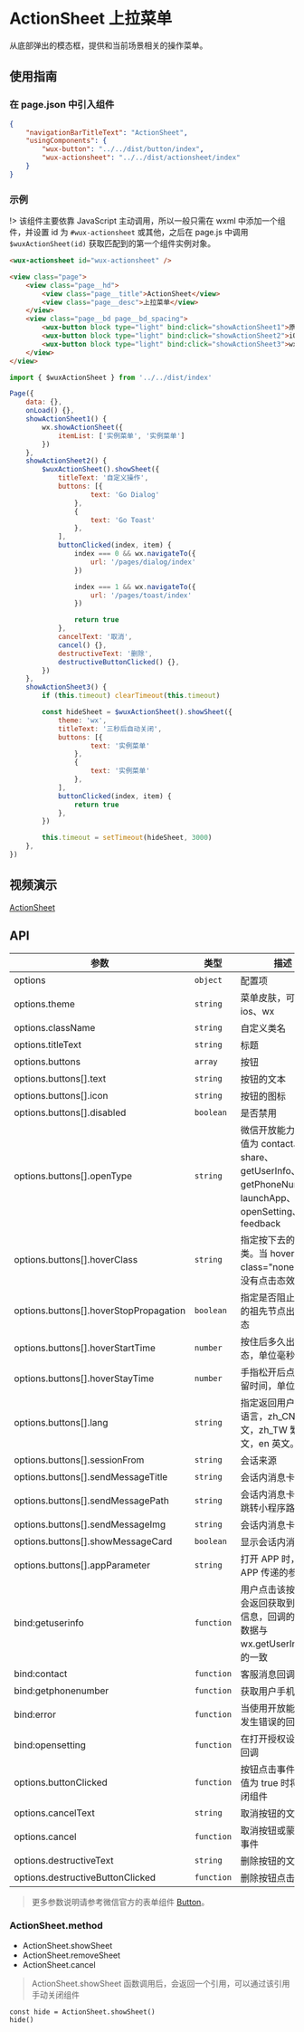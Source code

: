 # ActionSheet 上拉菜单

从底部弹出的模态框，提供和当前场景相关的操作菜单。

## 使用指南

### 在 page.json 中引入组件

```json
{
    "navigationBarTitleText": "ActionSheet",
    "usingComponents": {
        "wux-button": "../../dist/button/index",
        "wux-actionsheet": "../../dist/actionsheet/index"
    }
}
```

### 示例

!> 该组件主要依靠 JavaScript 主动调用，所以一般只需在 wxml 中添加一个组件，并设置 id 为 `#wux-actionsheet` 或其他，之后在 page.js 中调用 `$wuxActionSheet(id)` 获取匹配到的第一个组件实例对象。

```html
<wux-actionsheet id="wux-actionsheet" />

<view class="page">
    <view class="page__hd">
        <view class="page__title">ActionSheet</view>
        <view class="page__desc">上拉菜单</view>
    </view>
    <view class="page__bd page__bd_spacing">
        <wux-button block type="light" bind:click="showActionSheet1">原生 ActionSheet</wux-button>
        <wux-button block type="light" bind:click="showActionSheet2">iOS ActionSheet</wux-button>
        <wux-button block type="light" bind:click="showActionSheet3">wx ActionSheet</wux-button>
    </view>
</view>
```

```js
import { $wuxActionSheet } from '../../dist/index'

Page({
    data: {},
    onLoad() {},
    showActionSheet1() {
        wx.showActionSheet({
            itemList: ['实例菜单', '实例菜单']
        })
    },
    showActionSheet2() {
        $wuxActionSheet().showSheet({
            titleText: '自定义操作',
            buttons: [{
                    text: 'Go Dialog'
                },
                {
                    text: 'Go Toast'
                },
            ],
            buttonClicked(index, item) {
                index === 0 && wx.navigateTo({
                    url: '/pages/dialog/index'
                })

                index === 1 && wx.navigateTo({
                    url: '/pages/toast/index'
                })

                return true
            },
            cancelText: '取消',
            cancel() {},
            destructiveText: '删除',
            destructiveButtonClicked() {},
        })
    },
    showActionSheet3() {
        if (this.timeout) clearTimeout(this.timeout)

        const hideSheet = $wuxActionSheet().showSheet({
            theme: 'wx',
            titleText: '三秒后自动关闭',
            buttons: [{
                    text: '实例菜单'
                },
                {
                    text: '实例菜单'
                },
            ],
            buttonClicked(index, item) {
                return true
            },
        })

        this.timeout = setTimeout(hideSheet, 3000)
    },
})
```

## 视频演示

[ActionSheet](./_media/actionsheet.mp4 ':include :type=iframe width=375px height=667px')

## API

| 参数 | 类型 | 描述 | 默认值 |
| --- | --- | --- | --- |
| options | <code>object</code> | 配置项 | - |
| options.theme | <code>string</code> | 菜单皮肤，可选值为 ios、wx | ios |
| options.className | <code>string</code> | 自定义类名 | - |
| options.titleText | <code>string</code> | 标题 | - |
| options.buttons | <code>array</code> | 按钮 | [] |
| options.buttons[].text | <code>string</code> | 按钮的文本 | - |
| options.buttons[].icon | <code>string</code> | 按钮的图标 | - |
| options.buttons[].disabled | <code>boolean</code> | 是否禁用 | false |
| options.buttons[].openType | <code>string</code> | 微信开放能力，可选值为 contact、share、getUserInfo、getPhoneNumber、launchApp、openSetting、feedback | - |
| options.buttons[].hoverClass | <code>string</code> | 指定按下去的样式类。当 hover-class="none" 时，没有点击态效果 | wux-actionsheet__button--hover |
| options.buttons[].hoverStopPropagation | <code>boolean</code> | 指定是否阻止本节点的祖先节点出现点击态 | false |
| options.buttons[].hoverStartTime | <code>number</code> | 按住后多久出现点击态，单位毫秒 | 20 |
| options.buttons[].hoverStayTime | <code>number</code> | 手指松开后点击态保留时间，单位毫秒 | 70 |
| options.buttons[].lang | <code>string</code> | 指定返回用户信息的语言，zh_CN 简体中文，zh_TW 繁体中文，en 英文。 | en |
| options.buttons[].sessionFrom | <code>string</code> | 会话来源 | - |
| options.buttons[].sendMessageTitle | <code>string</code> | 会话内消息卡片标题 | 当前标题 |
| options.buttons[].sendMessagePath | <code>string</code> | 会话内消息卡片点击跳转小程序路径 | 当前分享路径 |
| options.buttons[].sendMessageImg | <code>string</code> | 会话内消息卡片图片 | 截图 |
| options.buttons[].showMessageCard | <code>boolean</code> | 显示会话内消息卡片 | false |
| options.buttons[].appParameter | <code>string</code> | 打开 APP 时，向 APP 传递的参数 | - |
| bind:getuserinfo | <code>function</code> | 用户点击该按钮时，会返回获取到的用户信息，回调的detail数据与wx.getUserInfo返回的一致 | - 
| bind:contact | <code>function</code> | 客服消息回调 | - |
| bind:getphonenumber | <code>function</code> | 获取用户手机号回调 | - |
| bind:error | <code>function</code> | 当使用开放能力时，发生错误的回调 | - |
| bind:opensetting | <code>function</code> | 在打开授权设置页后回调 | - |
| options.buttonClicked | <code>function</code> | 按钮点击事件，返回值为 true 时将会关闭组件 | - |
| options.cancelText | <code>string</code> | 取消按钮的文本 | 取消 |
| options.cancel | <code>function</code> | 取消按钮或蒙层点击事件 | - |
| options.destructiveText | <code>string</code> | 删除按钮的文本 | - |
| options.destructiveButtonClicked | <code>function</code> | 删除按钮点击事件 | - |

> 更多参数说明请参考微信官方的表单组件 [Button](https://developers.weixin.qq.com/miniprogram/dev/component/button.html)。

### ActionSheet.method

- ActionSheet.showSheet
- ActionSheet.removeSheet
- ActionSheet.cancel

> ActionSheet.showSheet 函数调用后，会返回一个引用，可以通过该引用手动关闭组件

```
const hide = ActionSheet.showSheet()
hide()
```